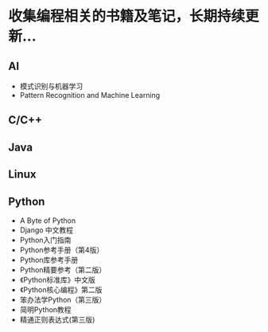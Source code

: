 # 收集编程相关的书籍及笔记，长期持续更新...

## AI
- 模式识别与机器学习
- Pattern Recognition and Machine Learning

## C/C++


## Java


## Linux


## Python

- A Byte of Python
- Django 中文教程
- Python入门指南
- Python参考手册（第4版）
- Python库参考手册
- Python精要参考（第二版）
- 《Python标准库》中文版
- 《Python核心编程》第二版
- 笨办法学Python（第三版）
- 简明Python教程
- 精通正则表达式(第三版)




